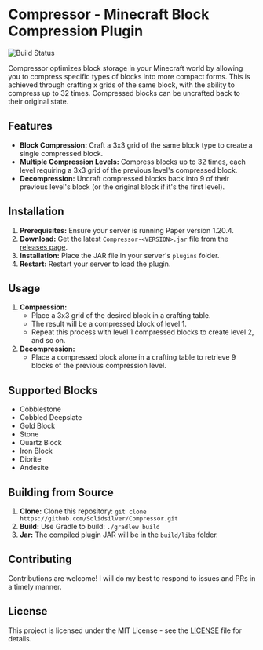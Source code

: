 # Compressor - Minecraft Block Compression Plugin

![Build Status](https://github.com/Solidsilver/Compressor/actions/workflows/gradle.yml/badge.svg)

Compressor optimizes block storage in your Minecraft world by allowing you to compress specific types of blocks into more compact forms. This is achieved through crafting x grids of the same block, with the ability to compress up to 32 times. Compressed blocks can be uncrafted back to their original state.

## Features

* **Block Compression:** Craft a 3x3 grid of the same block type to create a single compressed block.
* **Multiple Compression Levels:** Compress blocks up to 32 times, each level requiring a 3x3 grid of the previous level's compressed block.
* **Decompression:** Uncraft compressed blocks back into 9 of their previous level's block (or the original block if it's the first level).

## Installation

1. **Prerequisites:** Ensure your server is running Paper version 1.20.4.
2. **Download:** Get the latest `Compressor-<VERSION>.jar` file from the [releases page]([your-github-release-page-url](https://github.com/Solidsilver/Compressor/releases)).
3. **Installation:** Place the JAR file in your server's `plugins` folder.
4. **Restart:** Restart your server to load the plugin.

## Usage

1. **Compression:**
    - Place a 3x3 grid of the desired block in a crafting table.
    - The result will be a compressed block of level 1.
    - Repeat this process with level 1 compressed blocks to create level 2, and so on.
2. **Decompression:**
    - Place a compressed block alone in a crafting table to retrieve 9 blocks of the previous compression level.

## Supported Blocks

* Cobblestone
* Cobbled Deepslate
* Gold Block
* Stone
* Quartz Block
* Iron Block
* Diorite
* Andesite

## Building from Source

1. **Clone:** Clone this repository: `git clone https://github.com/Solidsilver/Compressor.git`
2. **Build:** Use Gradle to build: `./gradlew build`
3. **Jar:** The compiled plugin JAR will be in the `build/libs` folder.

## Contributing

Contributions are welcome! I will do my best to respond to issues and PRs in a timely manner.

## License

This project is licensed under the MIT License - see the [LICENSE](LICENSE) file for details.
